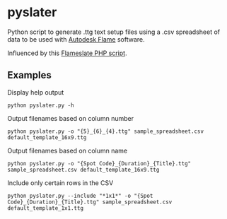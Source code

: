# pyslater

Python script to generate .ttg text setup files using a .csv spreadsheet of data to be used with [Autodesk Flame](https://www.autodesk.com/products/flame) software.

Influenced by this [Flameslate PHP script](https://github.com/ManChicken1911/flameslater).

## Examples

Display help output
```
python pyslater.py -h
``` 

Output filenames based on column number
```
python pyslater.py -o "{5}_{6}_{4}.ttg" sample_spreadsheet.csv default_template_16x9.ttg
```

Output filenames based on column name
```
python pyslater.py -o "{Spot Code}_{Duration}_{Title}.ttg" sample_spreadsheet.csv default_template_16x9.ttg
```

Include only certain rows in the CSV
```
python pyslater.py --include "*1x1*" -o "{Spot Code}_{Duration}_{Title}.ttg" sample_spreadsheet.csv default_template_1x1.ttg
```
